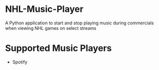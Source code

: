 # NHL-Music-Player
A Python application to start and stop playing music during commercials when viewing NHL games on select streams

# Supported Music Players
- Spotify
